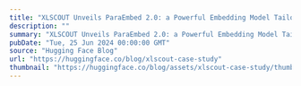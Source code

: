 ```yaml
---
title: "XLSCOUT Unveils ParaEmbed 2.0: a Powerful Embedding Model Tailored for Patents and IP with Expert Support from Hugging Face"
description: ""
summary: "XLSCOUT Unveils ParaEmbed 2.0: a Powerful Embedding Model Tailored for Patents and IP with Expert Su..."
pubDate: "Tue, 25 Jun 2024 00:00:00 GMT"
source: "Hugging Face Blog"
url: "https://huggingface.co/blog/xlscout-case-study"
thumbnail: "https://huggingface.co/blog/assets/xlscout-case-study/thumbnail.png"
---
```


